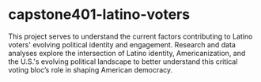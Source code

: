 # capstone401-latino-voters
This project serves to understand the current factors contributing to Latino voters' evolving political identity and engagement. Research and data analyses explore the intersection of Latino identity, Americanization, and the U.S.'s evolving political landscape to better understand this critical voting bloc’s role in shaping American democracy. 
